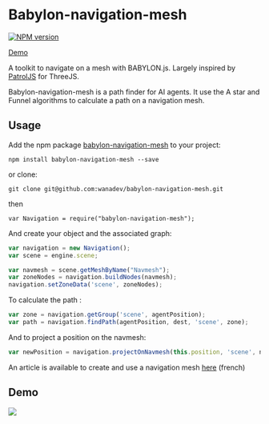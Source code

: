 # Babylon-navigation-mesh

[![NPM version](https://badge.fury.io/js/babylon-navigation-mesh.png)](http://badge.fury.io/js/babylon-navigation-mesh)

[Demo](http://wanadev.github.io/babylon-navigation-mesh/)

A toolkit to navigate on a mesh with BABYLON.js. Largely inspired by [PatrolJS](https://github.com/nickjanssen/PatrolJS) for ThreeJS.

Babylon-navigation-mesh is a path finder for AI agents. It use the A star and  Funnel algorithms to calculate a path on a navigation mesh.

## Usage

Add the npm package [babylon-navigation-mesh](https://www.npmjs.com/package/babylon-navigation-mesh) to your project:

    npm install babylon-navigation-mesh --save

or clone:

    git clone git@github.com:wanadev/babylon-navigation-mesh.git

then 

	var Navigation = require("babylon-navigation-mesh");

And create your object and the associated graph:
	
```javascript 
var navigation = new Navigation();
var scene = engine.scene;

var navmesh = scene.getMeshByName("Navmesh");
var zoneNodes = navigation.buildNodes(navmesh);
navigation.setZoneData('scene', zoneNodes);
```

To calculate the path : 

```javascript 
var zone = navigation.getGroup('scene', agentPosition);
var path = navigation.findPath(agentPosition, dest, 'scene', zone);
```
And to project a position on the navmesh: 

```javascript 
var newPosition = navigation.projectOnNavmesh(this.position, 'scene', navigation.getGroup('level', this.position));
```

An article is available to create and use a navigation mesh [here](https://www.wanadev.fr/43-tuto-creer-et-utiliser-un-maillage-de-navigation-avec-babylon-js/) (french)

## Demo

![](https://github.com/wanadev/babylon-navigation-mesh/blob/master/demo/demo.gif?raw=true)
